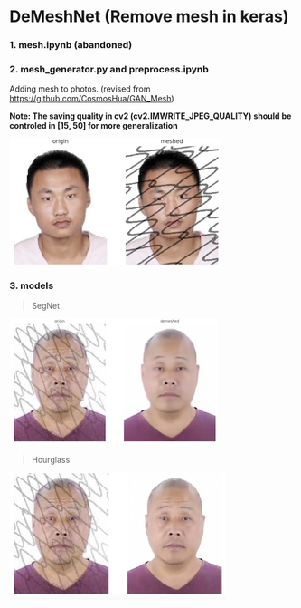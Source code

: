 # DeMeshNet (Remove mesh in keras)

### 1. mesh.ipynb (abandoned)

### 2. mesh_generator.py and preprocess.ipynb
Adding mesh to photos. (revised from https://github.com/CosmosHua/GAN_Mesh)

**Note: The saving quality in cv2 (cv2.IMWRITE_JPEG_QUALITY) should be controled in [15, 50] for more generalization**

![add_mesh](results/add_mesh.png)

### 3. models

> SegNet

![segnet](results/segnet_result.jpg)

> Hourglass

![hourglass](results/hourglass_result.jpg)
